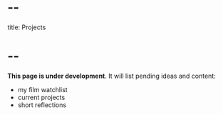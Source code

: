 # --
title: Projects 
# --

**This page is under development**. It will list pending ideas and content:

- my film watchlist
- current projects
- short reflections
